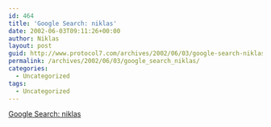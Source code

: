 ```yaml
---
id: 464
title: 'Google Search: niklas'
date: 2002-06-03T09:11:26+00:00
author: Niklas
layout: post
guid: http://www.protocol7.com/archives/2002/06/03/google-search-niklas/
permalink: /archives/2002/06/03/google_search_niklas/
categories:
  - Uncategorized
tags:
  - Uncategorized
---
```

<div class='microid-4bb0227fc61a9ef0c28616a8f7b0c6865ee0e97a'>
  <p>
    <a href="http://www.google.com/search?q=niklas&hl=en&lr=">Google Search: niklas</a>
  </p>
</div>